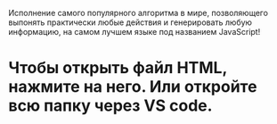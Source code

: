 Исполнение самого популярного алгоритма в мире, позволяющего выпонять практически любые действия и генерировать любую информацию, на самом лучшем языке под названием JavaScript!

<h1>Чтобы открыть файл HTML, нажмите на него. Или откройте всю папку через VS code.</h1>
